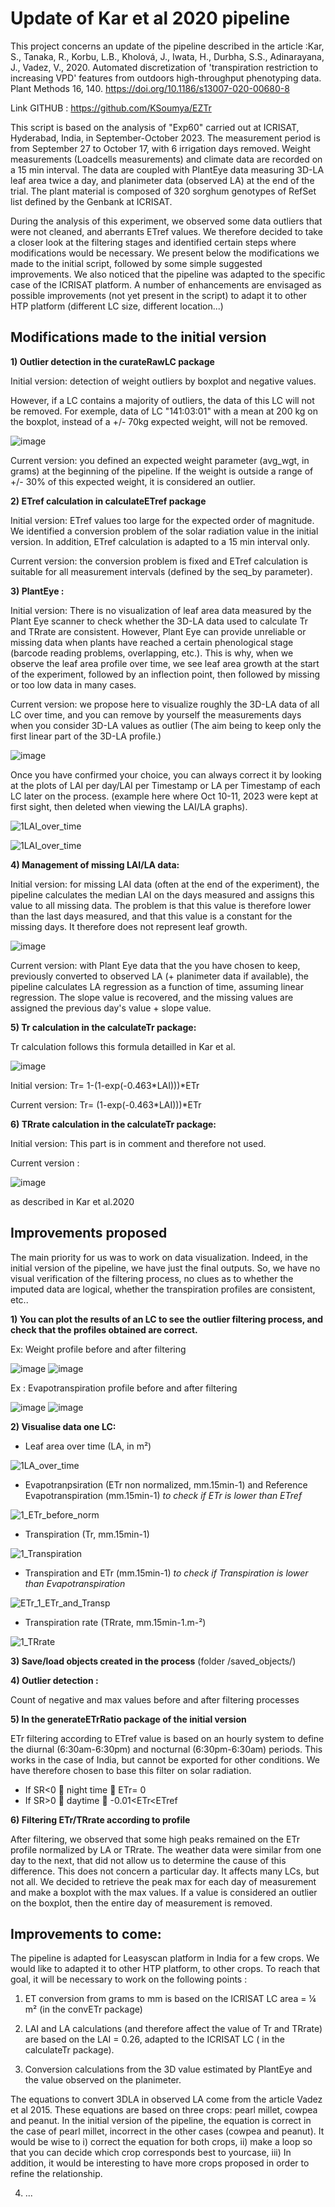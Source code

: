 # Update of Kar et al 2020 pipeline 

This project concerns an update of the pipeline described in the article :Kar, S., Tanaka, R., Korbu, L.B., Kholová, J., Iwata, H., Durbha, S.S., Adinarayana, J., Vadez, V., 2020. Automated discretization of 'transpiration restriction to increasing VPD' features from outdoors high-throughput phenotyping data. Plant Methods 16, 140. https://doi.org/10.1186/s13007-020-00680-8

Link GITHUB : https://github.com/KSoumya/EZTr

This script is based on the analysis of "Exp60" carried out at ICRISAT, Hyderabad, India, in September-October 2023. The measurement period is from September 27 to October 17, with 6 irrigation days removed. 
Weight measurements (Loadcells measurements) and climate data are recorded on a 15 min interval. The data are coupled with PlantEye data measuring 3D-LA leaf area twice a day, and planimeter data (observed LA) at the end of the trial. 
The plant material is composed of 320 sorghum genotypes of RefSet list defined by the Genbank at ICRISAT.

During the analysis of this experiment, we observed some data outliers that were not cleaned, and aberrants ETref values. We therefore decided to take a closer look at the filtering stages and identified certain steps where modifications would be necessary. We present below the modifications we made to the initial script, followed by some simple suggested improvements. We also noticed that the pipeline was adapted to the specific case of the ICRISAT platform. A number of enhancements are envisaged as possible improvements (not yet present in the script) to adapt it to other HTP platform (different LC size, different location...)


## Modifications made to the initial version

**1) Outlier detection in the curateRawLC package**

Initial version: detection of weight outliers by boxplot and negative values. 

However, if a LC contains a majority of outliers, the data of this LC will not be removed. For exemple, data of LC "141:03:01" with a mean at 200 kg on the boxplot, instead of a +/- 70kg expected weight, will not be removed.

![image](https://github.com/lcmgregoire/UPDATE_KAR_PIPELINE_LEASYSCAN_EZTr/assets/96241863/66e27a6f-6767-4f4d-98b3-24f84aea5577)



Current version: you defined an expected weight parameter (avg_wgt, in grams) at the beginning of the pipeline. If the weight is outside a range of +/- 30% of this expected weight, it is considered an outlier.


**2) ETref calculation in calculateETref package**
   
Initial version: ETref values too large for the expected order of magnitude. We identified a conversion problem of the solar radiation value in the initial version. In addition, ETref calculation is adapted to a 15 min interval only.

Current version: the conversion problem is fixed and ETref calculation is suitable for all measurement intervals (defined by the seq_by parameter).


**3) PlantEye :**
   
Initial version: There is no visualization of leaf area data measured by the Plant Eye scanner to check whether the 3D-LA data used to calculate Tr and TRrate are consistent. However, Plant Eye can provide unreliable or missing data when plants have reached a certain phenological stage (barcode reading problems, overlapping, etc.). This is why, when we observe the leaf area profile over time, we see leaf area growth at the start of the experiment, followed by an inflection point, then followed by missing or too low data in many cases.

Current version: we propose here to visualize roughly the 3D-LA data of all LC over time, and you can remove by yourself the measurements days when you consider 3D-LA values as outlier (The aim being to keep only the first linear part of the 3D-LA profile.)

![image](https://github.com/lcmgregoire/UPDATE_KAR_PIPELINE_LEASYSCAN_EZTr/assets/96241863/c98b24f8-6ec1-4c7b-a694-d0b9054deac3)

Once you have confirmed your choice, you can always correct it by looking at the plots of LAI per day/LAI per Timestamp or LA per Timestamp of each LC later on the process. (example here where Oct 10-11, 2023 were kept at first sight, then deleted when viewing the LAI/LA graphs).

![1LAI_over_time](https://github.com/lcmgregoire/UPDATE_KAR_PIPELINE_LEASYSCAN_EZTr/assets/96241863/7aab842f-edd6-49f0-bb20-b3d94516cd57)

![1LAI_over_time](https://github.com/lcmgregoire/UPDATE_KAR_PIPELINE_LEASYSCAN_EZTr/assets/96241863/12fce14e-4a14-4487-96c5-27b209af492f)


**4) Management of missing LAI/LA data:**

Initial version: for missing LAI data (often at the end of the experiment), the pipeline calculates the median LAI on the days measured and assigns this value to all missing data. The problem is that this value is therefore lower than the last days measured, and that this value is a constant for the missing days. It therefore does not represent leaf growth.

![image](https://github.com/lcmgregoire/UPDATE_KAR_PIPELINE_LEASYSCAN_EZTr/assets/96241863/aad9c10c-d4f3-4714-9d10-55f18d8e8632)

Current version: with Plant Eye data that the you have chosen to keep, previously converted to observed LA (+ planimeter data if available), the pipeline calculates LA regression as a function of time, assuming linear regression. The slope value is recovered, and the missing values are assigned the previous day's value + slope value. 

**5) Tr calculation in the calculateTr package:**

Tr calculation follows this formula detailled in Kar et al.

![image](https://github.com/lcmgregoire/UPDATE_KAR_PIPELINE_LEASYSCAN_EZTr/assets/96241863/7e35be2f-27d7-4dbb-9263-985442b32e15)

Initial version: Tr= 1-(1-exp(-0.463*LAI)))*ETr

Current version: Tr= (1-exp(-0.463*LAI)))*ETr

**6) TRrate calculation in the calculateTr package:**

Initial version: This part is in comment and therefore not used.

Current version : 

![image](https://github.com/lcmgregoire/UPDATE_KAR_PIPELINE_LEASYSCAN_EZTr/assets/96241863/f74c56cb-7525-42c6-a15e-b1d4b419a91f)

as described in Kar et al.2020

## Improvements proposed

The main priority for us was to work on data visualization. Indeed, in the initial version of the pipeline, we have just the final outputs. So, we have no visual verification of the filtering process, no clues as to whether the imputed data are logical, whether the transpiration profiles are consistent, etc.. 

**1) You can plot the results of an LC to see the outlier filtering process, and check that the profiles obtained are correct.**

Ex: Weight profile before and after filtering

![image](https://github.com/lcmgregoire/UPDATE_KAR_PIPELINE_LEASYSCAN_EZTr/assets/96241863/0c5c45d2-9acc-45f1-8f27-a8fef92c1a9c)
![image](https://github.com/lcmgregoire/UPDATE_KAR_PIPELINE_LEASYSCAN_EZTr/assets/96241863/37fe5ffe-144d-4cdf-ad9e-8ab4683d6527)

Ex : Evapotranspiration profile before and after filtering 

![image](https://github.com/lcmgregoire/UPDATE_KAR_PIPELINE_LEASYSCAN_EZTr/assets/96241863/b6a3443a-60ba-4ae9-b901-f99584fa6b93)
![image](https://github.com/lcmgregoire/UPDATE_KAR_PIPELINE_LEASYSCAN_EZTr/assets/96241863/fdc64e8d-420c-4863-a2cc-965927eff225)

**2) Visualise data one LC:**
- Leaf area over time (LA, in m²)
  
![1LA_over_time](https://github.com/lcmgregoire/UPDATE_KAR_PIPELINE_LEASYSCAN_EZTr/assets/96241863/0f39c90c-e052-4bf9-9fdd-b75304af5147)

- Evapotranpsiration (ETr non normalized, mm.15min-1) and Reference Evapotranspiration (mm.15min-1) *to check if ETr is lower than ETref*
  
![1_ETr_before_norm](https://github.com/lcmgregoire/UPDATE_KAR_PIPELINE_LEASYSCAN_EZTr/assets/96241863/dc86106e-2281-4202-88d5-ca297d7dda81)

- Transpiration (Tr, mm.15min-1)
  
![1_Transpiration](https://github.com/lcmgregoire/UPDATE_KAR_PIPELINE_LEASYSCAN_EZTr/assets/96241863/78c329d6-35f5-42f6-b720-119d0ad29ce2)

- Transpiration and ETr (mm.15min-1) *to check if Transpiration is lower than Evapotranspiration*

![ETr_1_ETr_and_Transp](https://github.com/lcmgregoire/UPDATE_KAR_PIPELINE_LEASYSCAN_EZTr/assets/96241863/fd2deeed-e583-4506-83ac-002a4976b00d)

- Transpiration rate (TRrate, mm.15min-1.m-²)

![1_TRrate](https://github.com/lcmgregoire/UPDATE_KAR_PIPELINE_LEASYSCAN_EZTr/assets/96241863/a8ede257-13ec-448c-9145-c03d2816e50e)

**3) Save/load objects created in the process** (folder /saved_objects/)

**4) Outlier detection :**

Count of negative and max values before and after filtering processes

**5) In the generateETrRatio package of the initial version**

ETr filtering according to ETref value is based on an hourly system to define the diurnal (6:30am-6:30pm) and nocturnal (6:30pm-6:30am) periods. This works in the case of India, but cannot be exported for other conditions. We have therefore chosen to base this filter on solar radiation.

- If SR<0  night time  ETr= 0
- If SR>0  daytime  -0.01<ETr<ETref 

**6) Filtering ETr/TRrate according to profile**

After filtering, we observed that some high peaks remained on the ETr profile normalized by LA or TRrate. The weather data were similar from one day to the next, that did not allow us to determine the cause of this difference. This does not concern a particular day. It affects many LCs, but not all. We decided to retrieve the peak max for each day of measurement and make a boxplot with the max values. If a value is considered an outlier on the boxplot, then the entire day of measurement is removed. 

## Improvements to come: 

The pipeline is adapted for Leasyscan platform in India for a few crops. We would like to adapted it to other HTP platform, to other crops. To reach that goal, it will be necessary to work on the following points : 

1) ET conversion from grams to mm is based on the ICRISAT LC area =  ¼ m² (in the convETr package)
  
2) LAI and LA calculations (and therefore affect the value of Tr and TRrate) are based on the LAI = 0.26, adapted to the ICRISAT LC ( in the calculateTr package).
  
3) Conversion calculations from the 3D value estimated by PlantEye and the value observed on the planimeter.
   
The equations to convert 3DLA in observed LA come from the article Vadez et al 2015. These equations are based on three crops: pearl millet, cowpea and peanut. In the initial version of the pipeline, the equation is correct in the case of pearl millet, incorrect in the other cases (cowpea and peanut). It would be wise to i) correct the equation for both crops, ii) make a loop so that you can decide which crop corresponds best to yourcase, iii) In addition, it would be interesting to have more crops proposed in order to refine the relationship.

4) ... 





